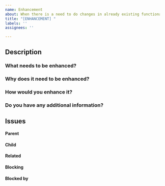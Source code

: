 ```yaml
---
name: Enhancement
about: When there is a need to do changes in already existing functionality in code
title: "[ENHANCEMENT] "
labels: ''
assignees: ''

---
```


## Description

### What needs to be enhanced?



### Why does it need to be enhanced?



### How would you enhance it?



### Do you have any additional information?



##  Issues
<!-- Issue relationships
If it is possible, link issues via task lists sorted by issue numbers like:

- [ ] #1 [BUG] X is not working
- [ ] #2 [DESIGN] Design for X
-->

#### Parent



#### Child



#### Related



#### Blocking



#### Blocked by
